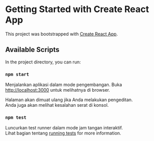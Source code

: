 # Getting Started with Create React App

This project was bootstrapped with [Create React App]().

## Available Scripts

In the project directory, you can run:

### `npm start`
Menjalankan aplikasi dalam mode pengembangan.
Buka [http://localhost:3000](http://localhost:3000) untuk melihatnya di browser.

Halaman akan dimuat ulang jika Anda melakukan pengeditan.\
Anda juga akan melihat kesalahan serat di konsol.

### `npm test`
Luncurkan test runner dalam mode jam tangan interaktif.\
Lihat bagian tentang [running tests](https://facebook.github.io/create-react-app/docs/running-tests) for more information.

